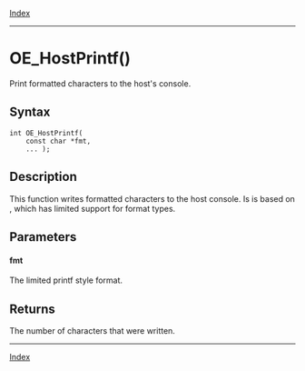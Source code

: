 [Index](index.md)

---
# OE_HostPrintf()

Print formatted characters to the host's console.

## Syntax

    int OE_HostPrintf(
        const char *fmt,
        ... );
## Description 

This function writes formatted characters to the host console. Is is based on , which has limited support for format types.



## Parameters

#### fmt

The limited printf style format.

## Returns

The number of characters that were written.

---
[Index](index.md)

